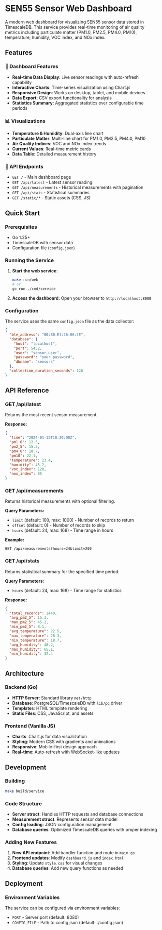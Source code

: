 # SEN55 Sensor Web Dashboard

A modern web dashboard for visualizing SEN55 sensor data stored in TimescaleDB. This service provides real-time monitoring of air quality metrics including particulate matter (PM1.0, PM2.5, PM4.0, PM10), temperature, humidity, VOC index, and NOx index.

## Features

### 🌟 Dashboard Features

- **Real-time Data Display**: Live sensor readings with auto-refresh capability
- **Interactive Charts**: Time-series visualization using Chart.js
- **Responsive Design**: Works on desktop, tablet, and mobile devices
- **Data Export**: CSV export functionality for analysis
- **Statistics Summary**: Aggregated statistics over configurable time periods

### 📊 Visualizations

- **Temperature & Humidity**: Dual-axis line chart
- **Particulate Matter**: Multi-line chart for PM1.0, PM2.5, PM4.0, PM10
- **Air Quality Indices**: VOC and NOx index trends
- **Current Values**: Real-time metric cards
- **Data Table**: Detailed measurement history

### 🔧 API Endpoints

- `GET /` - Main dashboard page
- `GET /api/latest` - Latest sensor reading
- `GET /api/measurements` - Historical measurements with pagination
- `GET /api/stats` - Statistical summaries
- `GET /static/*` - Static assets (CSS, JS)

## Quick Start

### Prerequisites

- Go 1.25+
- TimescaleDB with sensor data
- Configuration file (`config.json`)

### Running the Service

1. **Start the web service:**

   ```bash
   make run/web
   # or
   go run ./cmd/service
   ```

2. **Access the dashboard:**
   Open your browser to `http://localhost:8080`

### Configuration

The service uses the same `config.json` file as the data collector:

```json
{
  "ble_address": "00:80:E1:26:06:2E",
  "database": {
    "host": "localhost",
    "port": 5432,
    "user": "sensor_user",
    "password": "your_password",
    "dbname": "sensors"
  },
  "collection_duration_seconds": 120
}
```

## API Reference

### GET /api/latest

Returns the most recent sensor measurement.

**Response:**

```json
{
  "time": "2024-01-15T10:30:00Z",
  "pm1_0": 12.5,
  "pm2_5": 15.3,
  "pm4_0": 18.7,
  "pm10": 22.1,
  "temperature": 23.4,
  "humidity": 45.2,
  "voc_index": 120,
  "nox_index": 85
}
```

### GET /api/measurements

Returns historical measurements with optional filtering.

**Query Parameters:**

- `limit` (default: 100, max: 1000) - Number of records to return
- `offset` (default: 0) - Number of records to skip
- `hours` (default: 24, max: 168) - Time range in hours

**Example:**

```
GET /api/measurements?hours=24&limit=200
```

### GET /api/stats

Returns statistical summary for the specified time period.

**Query Parameters:**

- `hours` (default: 24, max: 168) - Time range for statistics

**Response:**

```json
{
  "total_records": 1440,
  "avg_pm2_5": 15.3,
  "max_pm2_5": 45.2,
  "min_pm2_5": 8.1,
  "avg_temperature": 22.5,
  "max_temperature": 28.3,
  "min_temperature": 18.7,
  "avg_humidity": 48.2,
  "max_humidity": 65.1,
  "min_humidity": 32.4
}
```

## Architecture

### Backend (Go)

- **HTTP Server**: Standard library `net/http`
- **Database**: PostgreSQL/TimescaleDB with `lib/pq` driver
- **Templates**: HTML template rendering
- **Static Files**: CSS, JavaScript, and assets

### Frontend (Vanilla JS)

- **Charts**: Chart.js for data visualization
- **Styling**: Modern CSS with gradients and animations
- **Responsive**: Mobile-first design approach
- **Real-time**: Auto-refresh with WebSocket-like updates

## Development

### Building

```bash
make build/service
```

### Code Structure

- **Server struct**: Handles HTTP requests and database connections
- **Measurement struct**: Represents sensor data model
- **Config loading**: JSON configuration management
- **Database queries**: Optimized TimescaleDB queries with proper indexing

### Adding New Features

1. **New API endpoint**: Add handler function and route in `main.go`
2. **Frontend updates**: Modify `dashboard.js` and `index.html`
3. **Styling**: Update `style.css` for visual changes
4. **Database queries**: Add new query functions as needed

## Deployment

### Environment Variables

The service can be configured via environment variables:

- `PORT` - Server port (default: 8080)
- `CONFIG_FILE` - Path to config.json (default: ./config.json)
